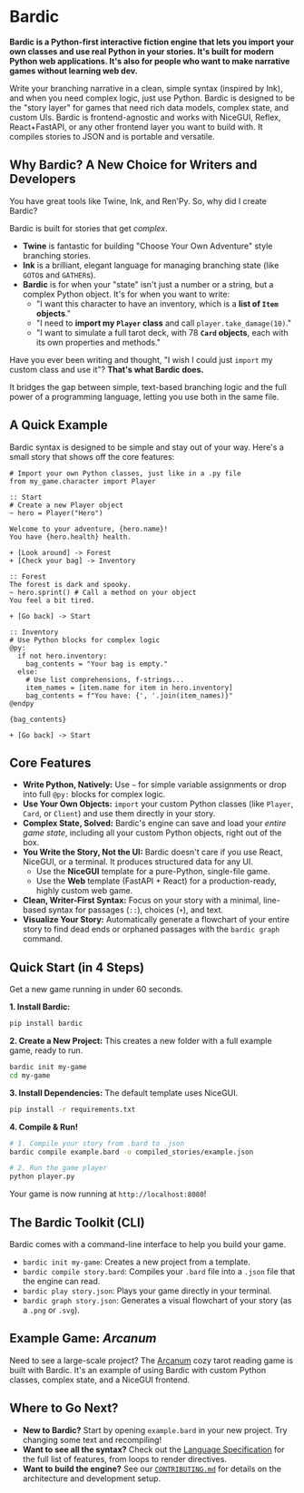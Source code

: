 # Bardic

**Bardic is a Python-first interactive fiction engine that lets you import your own classes and use real Python in your stories. It's built for modern Python web applications. It's also for people who want to make narrative games without learning web dev.**

Write your branching narrative in a clean, simple syntax (inspired by Ink), and when you need complex logic, just use Python. Bardic is designed to be the "story layer" for games that need rich data models, complex state, and custom UIs. Bardic is frontend-agnostic and works with NiceGUI, Reflex, React+FastAPI, or any other frontend layer you want to build with. It compiles stories to JSON and is portable and versatile.

## Why Bardic? A New Choice for Writers and Developers

You have great tools like Twine, Ink, and Ren'Py. So, why did I create Bardic?

Bardic is built for stories that get *complex*.

- **Twine** is fantastic for building "Choose Your Own Adventure" style branching stories.
- **Ink** is a brilliant, elegant language for managing branching state (like `GOTO`s and `GATHER`s).
- **Bardic** is for when your "state" isn't just a number or a string, but a complex Python object. It's for when you want to write:
  - "I want this character to have an inventory, which is a **list of `Item` objects**."
  - "I need to **import my `Player` class** and call `player.take_damage(10)`."
  - "I want to simulate a full tarot deck, with 78 **`Card` objects**, each with its own properties and methods."

Have you ever been writing and thought, "I wish I could just `import` my custom class and use it"? **That's what Bardic does.**

It bridges the gap between simple, text-based branching logic and the full power of a programming language, letting you use both in the same file.

## A Quick Example

Bardic syntax is designed to be simple and stay out of your way. Here's a small story that shows off the core features:

```bard
# Import your own Python classes, just like in a .py file
from my_game.character import Player

:: Start
# Create a new Player object
~ hero = Player("Hero")

Welcome to your adventure, {hero.name}!
You have {hero.health} health.

+ [Look around] -> Forest
+ [Check your bag] -> Inventory

:: Forest
The forest is dark and spooky.
~ hero.sprint() # Call a method on your object
You feel a bit tired.

+ [Go back] -> Start

:: Inventory
# Use Python blocks for complex logic
@py:
  if not hero.inventory:
    bag_contents = "Your bag is empty."
  else:
    # Use list comprehensions, f-strings...
    item_names = [item.name for item in hero.inventory]
    bag_contents = f"You have: {', '.join(item_names)}"
@endpy

{bag_contents}

+ [Go back] -> Start
```

## Core Features

- **Write Python, Natively:** Use `~` for simple variable assignments or drop into full `@py:` blocks for complex logic.
- **Use Your Own Objects:** `import` your custom Python classes (like `Player`, `Card`, or `Client`) and use them directly in your story.
- **Complex State, Solved:** Bardic's engine can save and load your *entire game state*, including all your custom Python objects, right out of the box.
- **You Write the Story, Not the UI:** Bardic doesn't care if you use React, NiceGUI, or a terminal. It produces structured data for any UI.
  - Use the **NiceGUI** template for a pure-Python, single-file game.
  - Use the **Web** template (FastAPI + React) for a production-ready, highly custom web game.
- **Clean, Writer-First Syntax:** Focus on your story with a minimal, line-based syntax for passages (`::`), choices (`+`), and text.
- **Visualize Your Story:** Automatically generate a flowchart of your entire story to find dead ends or orphaned passages with the `bardic graph` command.

## Quick Start (in 4 Steps)

Get a new game running in under 60 seconds.

**1. Install Bardic:**

```bash
pip install bardic
```

**2. Create a New Project:**
This creates a new folder with a full example game, ready to run.

```bash
bardic init my-game
cd my-game
```

**3. Install Dependencies:**
The default template uses NiceGUI.

```bash
pip install -r requirements.txt
```

**4. Compile & Run!**

```bash
# 1. Compile your story from .bard to .json
bardic compile example.bard -o compiled_stories/example.json

# 2. Run the game player
python player.py
```

Your game is now running at `http://localhost:8080`!

## The Bardic Toolkit (CLI)

Bardic comes with a command-line interface to help you build your game.

- `bardic init my-game`: Creates a new project from a template.
- `bardic compile story.bard`: Compiles your `.bard` file into a `.json` file that the engine can read.
- `bardic play story.json`: Plays your game directly in your terminal.
- `bardic graph story.json`: Generates a visual flowchart of your story (as a `.png` or `.svg`).

## Example Game: *Arcanum*

Need to see a large-scale project? The [Arcanum](https://github.com/katelouie/arcanum-game) cozy tarot reading game is built with Bardic. It's an example of using Bardic with custom Python classes, complex state, and a NiceGUI frontend.

## Where to Go Next?

- **New to Bardic?** Start by opening `example.bard` in your new project. Try changing some text and recompiling!
- **Want to see all the syntax?** Check out the [Language Specification](https://github.com/katelouie/bardic/blob/main/docs/spec.md) for the full list of features, from loops to render directives.
- **Want to build the engine?** See our [`CONTRIBUTING.md`](CONTRIBUTING.md) for details on the architecture and development setup.
